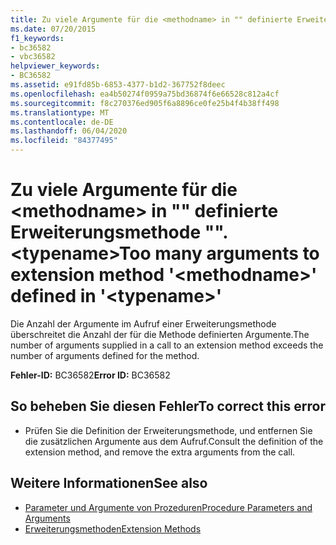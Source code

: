```yaml
---
title: Zu viele Argumente für die <methodname> in "" definierte Erweiterungsmethode "". <typename>
ms.date: 07/20/2015
f1_keywords:
- bc36582
- vbc36582
helpviewer_keywords:
- BC36582
ms.assetid: e91fd85b-6853-4377-b1d2-367752f8deec
ms.openlocfilehash: ea4b50274f0959a75bd36874f6e66528c812a4cf
ms.sourcegitcommit: f8c270376ed905f6a8896ce0fe25b4f4b38ff498
ms.translationtype: MT
ms.contentlocale: de-DE
ms.lasthandoff: 06/04/2020
ms.locfileid: "84377495"
---
```

# <a name="too-many-arguments-to-extension-method-methodname-defined-in-typename"></a><span data-ttu-id="39fc8-102">Zu viele Argumente für die \<methodname> in "" definierte Erweiterungsmethode "". \<typename></span><span class="sxs-lookup"><span data-stu-id="39fc8-102">Too many arguments to extension method '\<methodname>' defined in '\<typename>'</span></span>
<span data-ttu-id="39fc8-103">Die Anzahl der Argumente im Aufruf einer Erweiterungsmethode überschreitet die Anzahl der für die Methode definierten Argumente.</span><span class="sxs-lookup"><span data-stu-id="39fc8-103">The number of arguments supplied in a call to an extension method exceeds the number of arguments defined for the method.</span></span>  
  
 <span data-ttu-id="39fc8-104">**Fehler-ID:** BC36582</span><span class="sxs-lookup"><span data-stu-id="39fc8-104">**Error ID:** BC36582</span></span>  
  
## <a name="to-correct-this-error"></a><span data-ttu-id="39fc8-105">So beheben Sie diesen Fehler</span><span class="sxs-lookup"><span data-stu-id="39fc8-105">To correct this error</span></span>  
  
- <span data-ttu-id="39fc8-106">Prüfen Sie die Definition der Erweiterungsmethode, und entfernen Sie die zusätzlichen Argumente aus dem Aufruf.</span><span class="sxs-lookup"><span data-stu-id="39fc8-106">Consult the definition of the extension method, and remove the extra arguments from the call.</span></span>  
  
## <a name="see-also"></a><span data-ttu-id="39fc8-107">Weitere Informationen</span><span class="sxs-lookup"><span data-stu-id="39fc8-107">See also</span></span>

- [<span data-ttu-id="39fc8-108">Parameter und Argumente von Prozeduren</span><span class="sxs-lookup"><span data-stu-id="39fc8-108">Procedure Parameters and Arguments</span></span>](../programming-guide/language-features/procedures/procedure-parameters-and-arguments.md)
- [<span data-ttu-id="39fc8-109">Erweiterungsmethoden</span><span class="sxs-lookup"><span data-stu-id="39fc8-109">Extension Methods</span></span>](../programming-guide/language-features/procedures/extension-methods.md)
